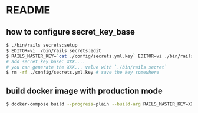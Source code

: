 # README

## how to configure secret_key_base

```sh
$ ./bin/rails secrets:setup
$ EDITOR=vi ./bin/rails secrets:edit
$ RAILS_MASTER_KEY=`cat ./config/secrets.yml.key` EDITOR=vi ./bin/rails secrets:edit
# add secret_key_base: XXX....
# you can generate the XXX... value with `./bin/rails secret`
$ rm -rf ./config/secrets.yml.key # save the key somewhere
```

## build docker image with production mode

```sh
$ docker-compose build --progress=plain --build-arg RAILS_MASTER_KEY=XXX...
```
